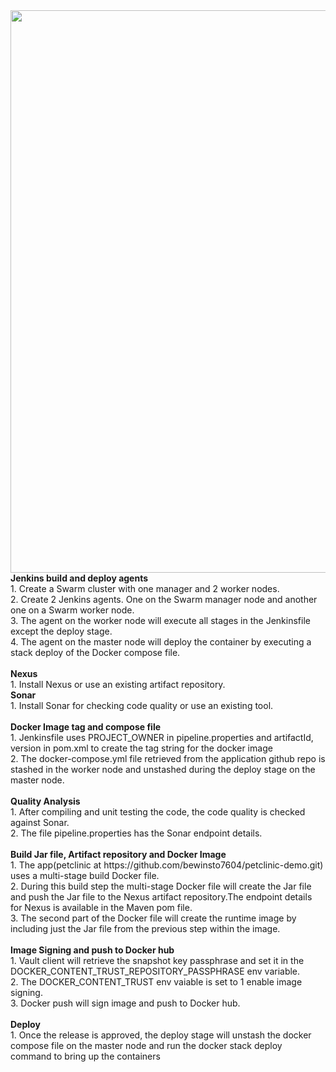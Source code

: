 <img src="https://github.hpe.com/benjamin-winston/Continuous-Delivery-Docker-Java-SpringBoot-Maven/blob/master/Docker_CI-CD.png" width="900"/>
<b>Jenkins build and deploy agents</b><br/>
1. Create a Swarm cluster with one manager and 2 worker nodes.<br/>
2. Create 2 Jenkins agents. One on the Swarm manager node and another one on a Swarm worker node.<br/>
3. The agent on the worker node will execute all stages in the Jenkinsfile except the deploy stage.<br/>
4. The agent on the master node will deploy the container by executing a stack deploy of the Docker compose file.<br/>
<br/>
<b>Nexus</b><br/>
1. Install Nexus or use an existing artifact repository.<br/>
<b>Sonar</b><br/>
1. Install Sonar for checking code quality or use an existing tool.<br/>
<br/>
<b>Docker Image tag and compose file</b><br/>
1. Jenkinsfile uses PROJECT_OWNER in pipeline.properties and artifactId, version in pom.xml to create the tag string for the docker image<br/>
2. The docker-compose.yml file retrieved from the application github repo is stashed in the worker node and unstashed during the deploy stage on the master node.<br/>
<br/>
<b>Quality Analysis</b><br/>
1. After compiling and unit testing the code, the code quality is checked against Sonar.<br/>
2. The file pipeline.properties has the Sonar endpoint details.<br/>
<br/>
<b>Build Jar file, Artifact repository and Docker Image</b><br/>
1. The app(petclinic at https://github.com/bewinsto7604/petclinic-demo.git) uses a multi-stage build Docker file.<br/>
2. During this build step the multi-stage Docker file will create the Jar file and push the Jar file to the Nexus artifact repository.The endpoint details for Nexus is available in the Maven pom file.<br/>
3. The second part of the Docker file will create the runtime image by including just the Jar file from the previous step within the image.<br/>
<br/>
<b>Image Signing and push to Docker hub</b><br/> 
1. Vault client will retrieve the snapshot key passphrase and set it in the DOCKER_CONTENT_TRUST_REPOSITORY_PASSPHRASE env variable.<br/>
2. The DOCKER_CONTENT_TRUST env vaiable is set to 1 enable image signing.<br/>
3. Docker push will sign image and push to Docker hub.<br/>
<br/>
<b>Deploy</b><br/>
1. Once the release is approved, the deploy stage will unstash the docker compose file on the master node and run the docker stack deploy command to bring up the containers<br/>
